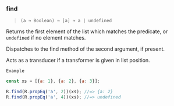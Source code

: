 ### find

> ```(a → Boolean) → [a] → a | undefined```

Returns the first element of the list which matches the predicate, or `undefined` if no element matches.

Dispatches to the find method of the second argument, if present.

Acts as a transducer if a transformer is given in list position.

`Example`

```js
const xs = [{a: 1}, {a: 2}, {a: 3}];

R.find(R.propEq('a', 2))(xs); //=> {a: 2}
R.find(R.propEq('a', 4))(xs); //=> undefined
```